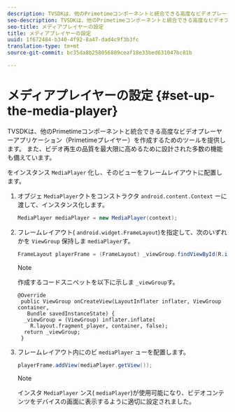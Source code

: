 ```yaml
---
description: TVSDKは、他のPrimetimeコンポーネントと統合できる高度なビデオプレーヤーアプリケーション（Primetimeプレイヤー）を作成するためのツールを提供します。 また、ビデオ再生の品質を最大限に高めるために設計された多数の機能も備えています。
seo-description: TVSDKは、他のPrimetimeコンポーネントと統合できる高度なビデオプレーヤーアプリケーション（Primetimeプレイヤー）を作成するためのツールを提供します。 また、ビデオ再生の品質を最大限に高めるために設計された多数の機能も備えています。
seo-title: メディアプレイヤーの設定
title: メディアプレイヤーの設定
uuid: 1f672484-b340-4f92-8a47-dad4c9f3b3fc
translation-type: tm+mt
source-git-commit: bc35da8b258056809ceaf18e33bed631047bc81b

---
```



# メディアプレイヤーの設定 {#set-up-the-media-player}

TVSDKは、他のPrimetimeコンポーネントと統合できる高度なビデオプレーヤーアプリケーション（Primetimeプレイヤー）を作成するためのツールを提供します。 また、ビデオ再生の品質を最大限に高めるために設計された多数の機能も備えています。

<!--<a id="section_1FE83A68DE624F20B52C0959851F5699"></a>-->

をインスタンス `MediaPlayer` 化し、そのビューをフレームレイアウトに配置します。

1. オブジェ `MediaPlayer`クトをコンストラクタ `android.content.Context` ーに渡して、インスタンス化します。

   ```java
   MediaPlayer mediaPlayer = new MediaPlayer(context);
   ```

1. フレームレイアウト( `android.widget.FrameLayout`)を指定して、次のいずれかを `ViewGroup` 保持しま `mediaPlayer`す。

   ```java
   FrameLayout playerFrame = (FrameLayout) _viewGroup.findViewById(R.id.playerFrame);
   ```

   >[!NOTE]
   >
   >作成するコードスニペットを以下に示しま `_viewGroup`す。

   ```
   @Override 
    public ViewGroup onCreateView(LayoutInflater inflater, ViewGroup container, 
      Bundle savedInstanceState) { 
     _viewGroup = (ViewGroup) inflater.inflate( 
       R.layout.fragment_player, container, false); 
     return _viewGroup; 
    }
   ```

1. フレームレイアウト内にのビ `mediaPlayer` ューを配置します。

   ```java
   playerFrame.addView(mediaPlayer.getView());
   ```

   >[!NOTE]
   >
   >インスタ `MediaPlayer` ンス( `mediaPlayer`)が使用可能になり、ビデオコンテンツをデバイスの画面に表示するように適切に設定されました。